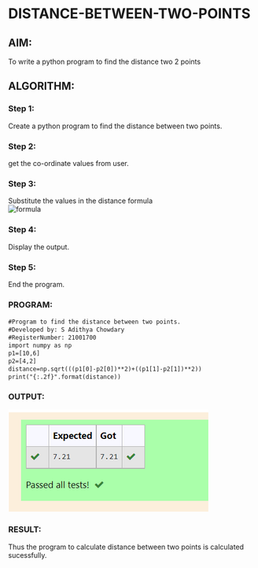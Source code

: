 # DISTANCE-BETWEEN-TWO-POINTS

## AIM:
To write a python program to find the distance two 2 points
## ALGORITHM:
### Step 1: 
Create a python program to find the distance between two points.
### Step 2: 
get the co-ordinate values from user.
### Step 3: 
Substitute the values in the distance formula  
![formula](/formula.jpg)
### Step 4: 
Display the output.
### Step 5: 
End the program.
### PROGRAM:
```
#Program to find the distance between two points.
#Developed by: S Adithya Chowdary
#RegisterNumber: 21001700
import numpy as np
p1=[10,6]
p2=[4,2]
distance=np.sqrt(((p1[0]-p2[0])**2)+((p1[1]-p2[1])**2))
print("{:.2f}".format(distance))
```
### OUTPUT:
![OUTPUT](/IMAGES/img3.png)

### RESULT:
Thus the program to calculate distance between two points is calculated sucessfully.
